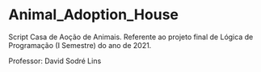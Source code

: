 # Animal_Adoption_House

Script Casa de Aoção de Animais.
Referente ao projeto final de Lógica de Programação (I Semestre) do ano de 2021.


Professor: David Sodré Lins
